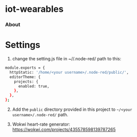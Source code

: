 iot-wearables
=============

### About


# Settings

1. change the setting.js file in ~/<your username>/.node-red/ path to this:

```bash
module.exports = {
  httpStatic: '/home/<your username>/.node-red/public/',
  editorTheme: {
    projects: {
      enabled: true,
    },
  },
};
```

2. Add the `public` directory provided in this project to `~/<your username>/.node-red/` path.

3. Wokwi heart-rate generator: https://wokwi.com/projects/435578598139787265
